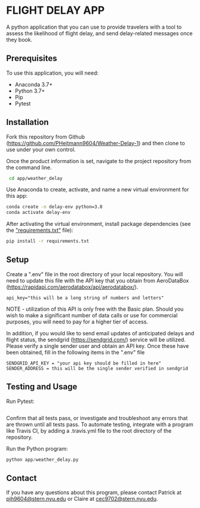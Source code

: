 
# FLIGHT DELAY APP
A python application that you can use to provide travelers with a tool to assess the likelihood of flight delay, and send delay-related messages once they book.

## Prerequisites
To use this application, you will need:

  + Anaconda 3.7+
  + Python 3.7+
  + Pip
  + Pytest

## Installation
Fork this repository from Github (https://github.com/PHeitmann9604/Weather-Delay-1) and then clone to use under your own control.

Once the product information is set, navigate to the project repository from the command line.

```sh
 cd app/weather_delay
 ```

Use Anaconda to create, activate, and name a new virtual environment for this app:

```sh
conda create -n delay-env python=3.8
conda activate delay-env
```

After activating the virtual environment, install package dependencies (see the ["requirements.txt"](/requirements.txt) file):

```sh
pip install -r requirements.txt
```

## Setup

Create a ".env" file in the root directory of your local repository. You will need to update this file with the API key that you obtain from AeroDataBox (https://rapidapi.com/aerodatabox/api/aerodatabox/).

    api_key="this will be a long string of numbers and letters"

NOTE - utilization of this API is only free with the Basic plan. Should you wish to make a significant number of data calls or use for commercial purposes, you will need to pay for a higher tier of access.

In addition, if you would like to send email updates of anticipated delays and flight status, the sendgrid (https://sendgrid.com/) service will be utilized. Please verify a single sender user and obtain an API key. Once these have been obtained, fill in the following items in the ".env" file

    SENDGRID_API_KEY = "your api key should be filled in here"
    SENDER_ADDRESS = this will be the single sender verified in sendgrid

## Testing and Usage

Run Pytest:

```pytest
```

Confirm that all tests pass, or investigate and troubleshoot any errors that are thrown until all tests pass. To automate testing, integrate with a program like Travis CI, by adding a .travis.yml file to the root directory of the repository.

Run the Python program:

 ```py
 python app/weather_delay.py
 ```

 ## Contact

If you have any questions about this program, please contact Patrick at pjh9604@stern.nyu.edu  or  Claire at cec9702@stern.nyu.edu.
